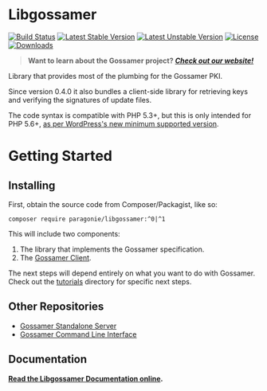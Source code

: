 # Libgossamer

[![Build Status](https://github.com/paragonie/libgossamer/actions/workflows/ci.yml/badge.svg)](https://github.com/paragonie/libgossamer/actions)
[![Latest Stable Version](https://poser.pugx.org/paragonie/libgossamer/v/stable)](https://packagist.org/packages/paragonie/libgossamer)
[![Latest Unstable Version](https://poser.pugx.org/paragonie/libgossamer/v/unstable)](https://packagist.org/packages/paragonie/libgossamer)
[![License](https://poser.pugx.org/paragonie/libgossamer/license)](https://packagist.org/packages/paragonie/libgossamer)
[![Downloads](https://img.shields.io/packagist/dt/paragonie/libgossamer.svg)](https://packagist.org/packages/paragonie/libgossamer)

> **Want to learn about the Gossamer project? [*Check out our website!*](https://gossamer.tools)**

Library that provides most of the plumbing for the Gossamer PKI.

Since version 0.4.0 it also bundles a client-side library for retrieving
keys and verifying the signatures of update files.

The code syntax is compatible with PHP 5.3+, but this is only intended for PHP 5.6+,
[as per WordPress's new minimum supported version](https://wordpress.org/news/2019/04/minimum-php-version-update/).

# Getting Started

## Installing

First, obtain the source code from Composer/Packagist, like so:

```
composer require paragonie/libgossamer:^0|^1
```

This will include two components:

1. The library that implements the Gossamer specification.
2. The [Gossamer Client](lib/Client).

The next steps will depend entirely on what you want to do with Gossamer.
Check out the [tutorials](docs/tutorials) directory for specific next steps.

## Other Repositories

* [Gossamer Standalone Server](https://github.com/paragonie/gossamer-server)
* [Gossamer Command Line Interface](https://github.com/paragonie/gossamer-cli)

## Documentation

**[Read the Libgossamer Documentation online](docs).**

